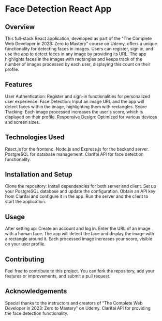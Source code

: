 # Face Detection React App

## Overview
This full-stack React application, developed as part of the "The Complete Web Developer in 2023: Zero to Mastery" course on Udemy, offers a unique functionality for detecting faces in images. Users can register, sign in, and use the app to detect faces in any image by providing its URL. The app highlights faces in the images with rectangles and keeps track of the number of images processed by each user, displaying this count on their profile.

## Features
User Authentication: Register and sign-in functionalities for personalized user experience.
Face Detection: Input an image URL and the app will detect faces within the image, highlighting them with rectangles.
Score Tracking: Each image processed increases the user's score, which is displayed on their profile.
Responsive Design: Optimized for various devices and screen sizes.

## Technologies Used
React.js for the frontend.
Node.js and Express.js for the backend server.
PostgreSQL for database management.
Clarifai API for face detection functionality.

## Installation and Setup
Clone the repository:
Install dependencies for both server and client.
Set up your PostgreSQL database and update the configuration.
Obtain an API key from Clarifai and configure it in the app.
Run the server and the client to start the application.

## Usage
After setting up:
Create an account and log in.
Enter the URL of an image with a human face.
The app will detect the face and display the image with a rectangle around it.
Each processed image increases your score, visible on your user profile.

## Contributing
Feel free to contribute to this project. You can fork the repository, add your features or improvements, and submit a pull request.

## Acknowledgements
Special thanks to the instructors and creators of "The Complete Web Developer in 2023: Zero to Mastery" on Udemy.
Clarifai API for providing the face detection functionality.
